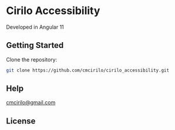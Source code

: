 # Cirilo Accessibility

Developed in Angular 11

## Getting Started

Clone the repository:

```sh
git clone https://github.com/cmcirilo/cirilo_accessibility.git
```

## Help

cmcirilo@gmail.com

## License
